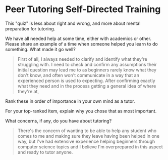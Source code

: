# Peer Tutoring Self-Directed Training
This "quiz" is less about right and wrong, and more about mental preparation for tutoring.

We have all needed help at some time, either with academics or other.  Please share an example of a time when someone helped you learn to do something.  What made it go well?
> First of all, I always needed to clarify and identify what they're struggling with. I need to check and confirm any assumptions their initial question may lead me to as beginners rarely know what they don't know, and often won't communicate in a way that an experienced person is used to expecting.
> After confirming exactly what they need and in the process getting a general idea of where they're at, 

Rank these in order of importance in your own mind as a tutor.  


For your top-ranked item, explain why you chose that as most important.
> 

What concerns, if any, do you have about tutoring?
> There's the concern of wanting to be able to help any student who comes to me and making sure they leave having been helped in one way, but I've had extensive experience helping beginners through computer science topics and I believe I'm overprepared in this aspect and ready to tutor anyone.
